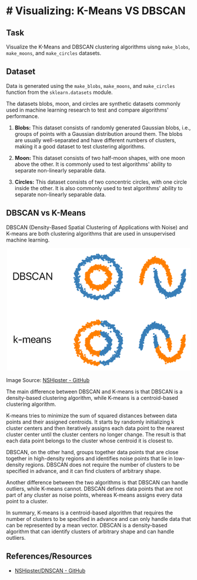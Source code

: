 # # Visualizing: K-Means VS DBSCAN

## Task
Visualize the K-Means and DBSCAN clustering algorithms uisng `make_blobs`, `make_moons`, and `make_circles` datasets. 

## Dataset
Data is generated using the `make_blobs`, `make_moons`, and `make_circles` function from the `sklearn.datasets` module.

The datasets blobs, moon, and circles are synthetic datasets commonly used in machine learning research to test and compare algorithms' performance.

1. **Blobs:** This dataset consists of randomly generated Gaussian blobs, i.e., groups of points with a Gaussian distribution around them. The blobs are usually well-separated and have different numbers of clusters, making it a good dataset to test clustering algorithms.

2. **Moon:** This dataset consists of two half-moon shapes, with one moon above the other. It is commonly used to test algorithms' ability to separate non-linearly separable data.

3. **Circles:** This dataset consists of two concentric circles, with one circle inside the other. It is also commonly used to test algorithms' ability to separate non-linearly separable data.

## DBSCAN vs K-Means
DBSCAN (Density-Based Spatial Clustering of Applications with Noise) and K-means are both clustering algorithms that are used in unsupervised machine learning.

<p align="center"><img src="https://github.com/kashifliaqat/Data_Science_and_Machine-Learning/raw/main/Images/db_vs_K.PNG" alt="DBSCAN vs K-Means" width="500 height="300">


Image Source: [NSHipster - GitHub](https://github.com/NSHipster/DBSCAN)

The main difference between DBSCAN and K-means is that DBSCAN is a density-based clustering algorithm, while K-means is a centroid-based clustering algorithm.

K-means tries to minimize the sum of squared distances between data points and their assigned centroids. It starts by randomly initializing k cluster centers and then iteratively assigns each data point to the nearest cluster center until the cluster centers no longer change. The result is that each data point belongs to the cluster whose centroid it is closest to.

DBSCAN, on the other hand, groups together data points that are close together in high-density regions and identifies noise points that lie in low-density regions. DBSCAN does not require the number of clusters to be specified in advance, and it can find clusters of arbitrary shape.

Another difference between the two algorithms is that DBSCAN can handle outliers, while K-means cannot. DBSCAN defines data points that are not part of any cluster as noise points, whereas K-means assigns every data point to a cluster.

In summary, K-means is a centroid-based algorithm that requires the number of clusters to be specified in advance and can only handle data that can be represented by a mean vector. DBSCAN is a density-based algorithm that can identify clusters of arbitrary shape and can handle outliers.

## References/Resources 
- [NSHipster/DNSCAN - GitHub](https://github.com/NSHipster/DBSCAN)
